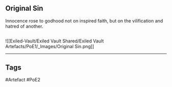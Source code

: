 ## Original Sin
Innocence rose to godhood not on inspired faith,
but on the vilification and hatred of another.
##
![[Exiled-Vault/Exiled Vault Shared/Exiled Vault Artefacts/PoE1/_Images/Original Sin.png]]

---
## Tags
#Artefact
#PoE2